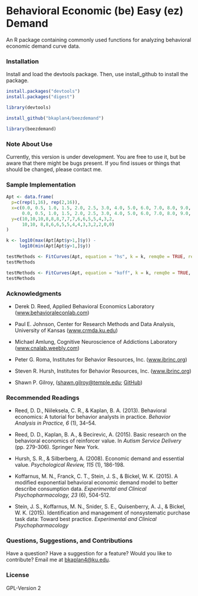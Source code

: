 # Behavioral Economic (be) Easy (ez) Demand
An R package containing commonly used functions for analyzing behavioral economic demand curve data.

### Installation
Install and load the devtools package. Then, use install_github to install the package.

```r
install.packages("devtools")
install.packages("digest")

library(devtools)

install_github("bkaplan4/beezdemand")

library(beezdemand)
```

### Note About Use
Currently, this version is under development. You are free to use it, but be aware that there might be bugs present. If you find issues or things that should be changed, please contact me.

### Sample Implementation

```r
Apt <- data.frame(
  p=c(rep(1,16), rep(2,16)),
  x=c(0.0, 0.5, 1.0, 1.5, 2.0, 2.5, 3.0, 4.0, 5.0, 6.0, 7.0, 8.0, 9.0, 10.0, 15.0, 20.0,
      0.0, 0.5, 1.0, 1.5, 2.0, 2.5, 3.0, 4.0, 5.0, 6.0, 7.0, 8.0, 9.0, 10.0, 15.0, 20.0),
  y=c(10,10,10,8,8,8,7,7,7,6,6,5,5,4,3,2,
      10,10, 8,8,6,6,5,5,4,4,3,3,2,2,0,0)
)

k <- log10(max(Apt[Apt$y>1,]$y)) -
     log10(min(Apt[Apt$y>1,]$y))

testMethods <- FitCurves(Apt, equation = "hs", k = k, remq0e = TRUE, replfree = 0.01)
testMethods

testMethods <- FitCurves(Apt, equation = "koff", k = k, remq0e = TRUE, replfree = 0.01)
testMethods
```


### Acknowledgments
- Derek D. Reed, Applied Behavioral Economics Laboratory
(www.behavioraleconlab.com)

- Paul E. Johnson, Center for Research Methods and Data Analysis, University of Kansas
(www.crmda.ku.edu)

- Michael Amlung, Cognitive Neuroscience of Addictions Laboratory
(www.cnalab.weebly.com)

- Peter G. Roma, Institutes for Behavior Resources, Inc.
(www.ibrinc.org)

- Steven R. Hursh, Institutes for Behavior Resources, Inc.
(www.ibrinc.org)

- Shawn P. Gilroy, (<shawn.gilroy@temple.edu>; [GitHub](https://github.com/miyamot0))

### Recommended Readings
- Reed, D. D., Niileksela, C. R., & Kaplan, B. A. (2013). Behavioral economics: A tutorial for behavior analysts in practice. *Behavior Analysis in Practice, 6* (1), 34–54.

- Reed, D. D., Kaplan, B. A., & Becirevic, A. (2015). Basic research on the behavioral economics of reinforcer value. In *Autism Service Delivery* (pp. 279-306). Springer New York.

- Hursh, S. R., & Silberberg, A. (2008). Economic demand and essential value. *Psychological Review, 115* (1), 186-198.

- Koffarnus, M. N., Franck, C. T., Stein, J. S., & Bickel, W. K. (2015). A modified exponential behavioral economic demand model to better describe consumption data. *Experimental and Clinical Psychopharmacology, 23* (6), 504-512.

- Stein, J. S., Koffarnus, M. N., Snider, S. E., Quisenberry, A. J., & Bickel, W. K. (2015). Identification and management of nonsystematic purchase task data: Toward best practice. *Experimental and Clinical Psychopharmacology*

### Questions, Suggestions, and Contributions
Have a question? Have a suggestion for a feature? Would you like to contribute? Email me at <bkaplan4@ku.edu>.

### License
GPL-Version 2
